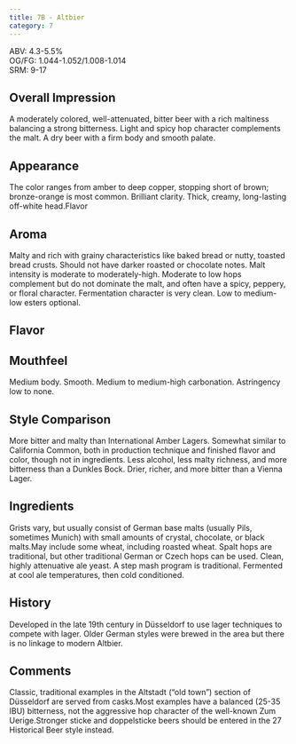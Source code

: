 ```yaml
---
title: 7B - Altbier
category: 7
---
```


ABV: 4.3-5.5%  
OG/FG: 1.044-1.052/1.008-1.014  
SRM: 9-17  

## Overall Impression
A moderately colored, well-attenuated, bitter beer with a rich maltiness balancing a strong bitterness. Light and spicy hop character complements the malt. A dry beer with a firm body and smooth palate.

## Appearance
The color ranges from amber to deep copper, stopping short of brown; bronze-orange is most common. Brilliant clarity. Thick, creamy, long-lasting off-white head.Flavor

## Aroma
Malty and rich with grainy characteristics like baked bread or nutty, toasted bread crusts. Should not have darker roasted or chocolate notes. Malt intensity is moderate to moderately-high. Moderate to low hops complement but do not dominate the malt, and often have a spicy, peppery, or floral character. Fermentation character is very clean. Low to medium-low esters optional.

## Flavor


## Mouthfeel
Medium body. Smooth. Medium to medium-high carbonation. Astringency low to none.

## Style Comparison
More bitter and malty than International Amber Lagers. Somewhat similar to California Common, both in production technique and finished flavor and color, though not in ingredients. Less alcohol, less malty richness, and more bitterness than a Dunkles Bock. Drier, richer, and more bitter than a Vienna Lager.

## Ingredients
Grists vary, but usually consist of German base malts (usually Pils, sometimes Munich) with small amounts of crystal, chocolate, or black malts.May include some wheat, including roasted wheat. Spalt hops are traditional, but other traditional German or Czech hops can be used. Clean, highly attenuative ale yeast. A step mash program is traditional. Fermented at cool ale temperatures, then cold conditioned.

## History
Developed in the late 19th century in Düsseldorf to use lager techniques to compete with lager. Older German styles were brewed in the area but there is no linkage to modern Altbier.

## Comments
Classic, traditional examples in the Altstadt (“old town”) section of Düsseldorf are served from casks.Most examples have a balanced (25-35 IBU) bitterness, not the aggressive hop character of the well-known Zum Uerige.Stronger sticke and doppelsticke beers should be entered in the 27 Historical Beer style instead.